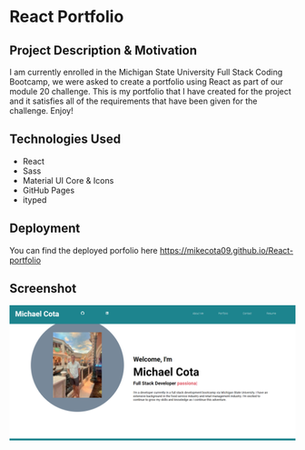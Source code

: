 # React Portfolio

## Project Description & Motivation

I am currently enrolled in the Michigan State University Full Stack Coding Bootcamp, we were asked to create a portfolio using React as part of our module 20 challenge. This is my portfolio that I have created for the project and it satisfies all of the requirements that have been given for the challenge. Enjoy!

## Technologies Used

- React
- Sass
- Material UI Core & Icons
- GitHub Pages
- ityped

## Deployment

You can find the deployed porfolio here https://mikecota09.github.io/React-portfolio

## Screenshot

![react-portfolio-screenshot](https://github.com/mikecota09/React-portfolio/blob/main/public/images/screencapture-localhost-3000-2022-06-26-12_33_19.png?raw=true)
